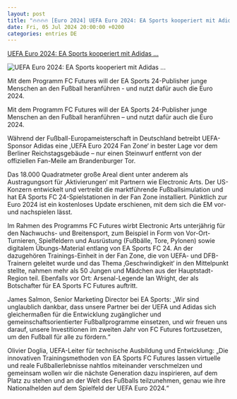 ```yaml
---
layout: post
title: "🔥🔥🔥🔥 [Euro 2024] UEFA Euro 2024: EA Sports kooperiert mit Adidas ..."
date: Fri, 05 Jul 2024 20:00:00 +0200
categories: entries DE
---
```

[UEFA Euro 2024: EA Sports kooperiert mit Adidas ...](https://www.gameswirtschaft.de/sport/uefa-euro-2024-ea-sports-adidas-050724/)

![UEFA Euro 2024: EA Sports kooperiert mit Adidas ...](https://www.gameswirtschaft.de/wp-content/uploads/2024/07/EA-Sports-FC-Adidas-Euro-2024-050724.jpg)

Mit dem Programm FC Futures will der EA Sports 24-Publisher junge Menschen an den Fußball heranführen - und nutzt dafür auch die Euro 2024.

Mit dem Programm FC Futures will der EA Sports 24-Publisher junge Menschen an den Fußball heranführen – und nutzt dafür auch die Euro 2024.

Während der Fußball-Europameisterschaft in Deutschland betreibt UEFA-Sponsor Adidas eine ‚UEFA Euro 2024 Fan Zone‘ in bester Lage vor dem Berliner Reichstagsgebäude – nur einen Steinwurf entfernt von der offiziellen Fan-Meile am Brandenburger Tor.

Das 18.000 Quadratmeter große Areal dient unter anderem als Austragungsort für ‚Aktivierungen‘ mit Partnern wie Electronic Arts. Der US-Konzern entwickelt und vertreibt die marktführende Fußballsimulation und hat EA Sports FC 24-Spielstationen in der Fan Zone installiert. Pünktlich zur Euro 2024 ist ein kostenloses Update erschienen, mit dem sich die EM vor- und nachspielen lässt.

Im Rahmen des Programms FC Futures wirbt Electronic Arts unterjährig für den Nachwuchs- und Breitensport, zum Beispiel in Form von Vor-Ort-Turnieren, Spielfeldern und Ausrüstung (Fußbälle, Tore, Pylonen) sowie digitalem Übungs-Material entlang von EA Sports FC 24. An der dazugehören Trainings-Einheit in der Fan Zone, die von UEFA- und DFB-Trainern geleitet wurde und das Thema ‚Geschwindigkeit‘ in den Mittelpunkt stellte, nahmen mehr als 50 Jungen und Mädchen aus der Hauptstadt-Region teil. Ebenfalls vor Ort: Arsenal-Legende Ian Wright, der als Botschafter für EA Sports FC Futures auftritt.

James Salmon, Senior Marketing Director bei EA Sports: „Wir sind unglaublich dankbar, dass unsere Partner bei der UEFA und Adidas sich gleichermaßen für die Entwicklung zugänglicher und gemeinschaftsorientierter Fußballprogramme einsetzen, und wir freuen uns darauf, unsere Investitionen im zweiten Jahr von FC Futures fortzusetzen, um den Fußball für alle zu fördern.“

Olivier Doglia, UEFA-Leiter für technische Ausbildung und Entwicklung: „Die innovativen Trainingsmethoden von EA Sports FC Futures lassen virtuelle und reale Fußballerlebnisse nahtlos miteinander verschmelzen und gemeinsam wollen wir die nächste Generation dazu inspirieren, auf dem Platz zu stehen und an der Welt des Fußballs teilzunehmen, genau wie ihre Nationalhelden auf dem Spielfeld der UEFA Euro 2024.“


